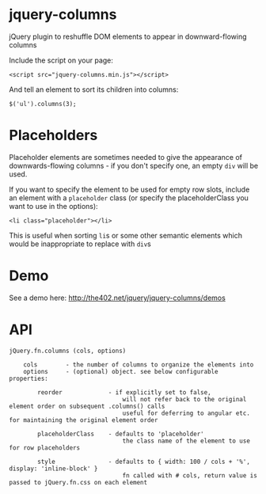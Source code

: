 # jquery-columns
jQuery plugin to reshuffle DOM elements to appear in downward-flowing columns

Include the script on your page:
  
    <script src="jquery-columns.min.js"></script>
  
  
And tell an element to sort its children into columns:
  
    $('ul').columns(3);
    
# Placeholders
  

Placeholder elements are sometimes needed to give the appearance of downwards-flowing columns - if you don't specify one, an empty `div` will be used.

If you want to specify the element to be used for empty row slots, include an element with a `placeholder` class (or specify the placeholderClass you want to use in the options): 

    <li class="placeholder"></li>
  
This is useful when sorting `li`s or some other semantic elements which would be inappropriate to replace with `div`s
  
# Demo
See a demo here: http://the402.net/jquery/jquery-columns/demos


# API

    
    jQuery.fn.columns (cols, options)
        
        cols        - the number of columns to organize the elements into   
        options     - (optional) object. see below configurable properties:
        
            reorder             - if explicitly set to false, 
                                    will not refer back to the original element order on subsequent .columns() calls
                                    useful for deferring to angular etc. for maintaining the original element order
                                    
            placeholderClass    - defaults to 'placeholder'
                                    the class name of the element to use for row placeholders
            
            style               - defaults to { width: 100 / cols + '%', display: 'inline-block' }
                                    fn called with # cols, return value is passed to jQuery.fn.css on each element
